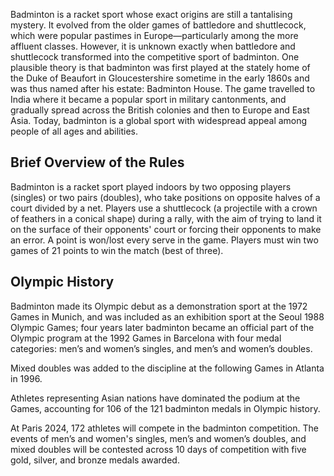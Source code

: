 Badminton is a racket sport whose exact origins are still a tantalising mystery. It evolved from the older games of battledore and shuttlecock, which were popular pastimes in Europe—particularly among the more affluent classes. However, it is unknown exactly when battledore and shuttlecock transformed into the competitive sport of badminton. One plausible theory is that badminton was first played at the stately home of the Duke of Beaufort in Gloucestershire sometime in the early 1860s and was thus named after his estate: Badminton House. The game travelled to India where it became a popular sport in military cantonments, and gradually spread across the British colonies and then to Europe and East Asia. Today, badminton is a global sport with widespread appeal among people of all ages and abilities.

## Brief Overview of the Rules

Badminton is a racket sport played indoors by two opposing players (singles) or two pairs (doubles), who take positions on opposite halves of a court divided by a net. Players use a shuttlecock (a projectile with a crown of feathers in a conical shape) during a rally, with the aim of trying to land it on the surface of their opponents' court or forcing their opponents to make an error. A point is won/lost every serve in the game. Players must win two games of 21 points to win the match (best of three).

## Olympic History

Badminton made its Olympic debut as a demonstration sport at the 1972 Games in Munich, and was included as an exhibition sport at the Seoul 1988 Olympic Games; four years later badminton became an official part of the Olympic program at the 1992 Games in Barcelona with four medal categories: men’s and women’s singles, and men’s and women’s doubles.

Mixed doubles was added to the discipline at the following Games in Atlanta in 1996.

Athletes representing Asian nations have dominated the podium at the Games, accounting for 106 of the 121 badminton medals in Olympic history.

At Paris 2024, 172 athletes will compete in the badminton competition. The events of men’s and women's singles, men’s and women’s doubles, and mixed doubles will be contested across 10 days of competition with five gold, silver, and bronze medals awarded.
